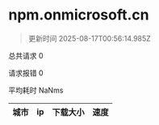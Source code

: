 
  # npm.onmicrosoft.cn

  > 更新时间 2025-08-17T00:56:14.985Z
  
  总共请求 0

  请求报错 0

  平均耗时 NaNms

|城市|ip|下载大小|速度|
|-----|----------|---|---|

  